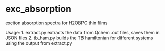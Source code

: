 # exc_absorption
exciton absorption spectra for H2OBPC thin films

Usage: 1. extract.py extracts the data from Qchem .out files, saves them in JSON files 
       2. tb_ham.py builds the TB hamiltonian for different systems using the output from extract.py
